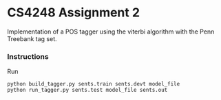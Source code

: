 # CS4248 Assignment 2
Implementation of a POS tagger using the viterbi algorithm with the Penn Treebank tag set.

### Instructions

Run
```
python build_tagger.py sents.train sents.devt model_file
python run_tagger.py sents.test model_file sents.out
```
